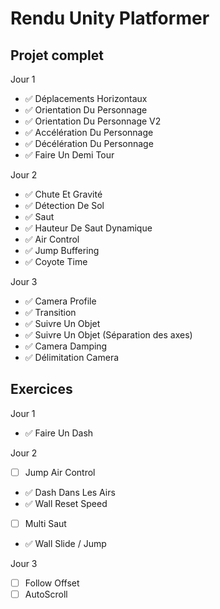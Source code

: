 # Rendu Unity Platformer

## Projet complet
Jour 1
- ✅ Déplacements Horizontaux
- ✅ Orientation Du Personnage
- ✅ Orientation Du Personnage V2
- ✅ Accélération Du Personnage 
- ✅ Décélération Du Personnage
- ✅ Faire Un Demi Tour

Jour 2
- ✅ Chute Et Gravité
- ✅ Détection De Sol
- ✅ Saut
- ✅ Hauteur De Saut Dynamique
- ✅ Air Control
- ✅ Jump Buffering
- ✅ Coyote Time

Jour 3
- ✅ Camera Profile
- ✅ Transition
- ✅ Suivre Un Objet
- ✅ Suivre Un Objet (Séparation des axes)
- ✅ Camera Damping
- ✅ Délimitation Camera

## Exercices
Jour 1
- ✅ Faire Un Dash

Jour 2
- [ ] Jump Air Control
- ✅ Dash Dans Les Airs
- ✅ Wall Reset Speed
- [ ] Multi Saut
- ✅ Wall Slide / Jump

Jour 3
- [ ] Follow Offset
- [ ] AutoScroll
